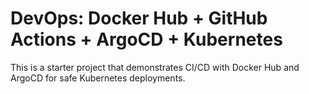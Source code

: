 # DevOps: Docker Hub + GitHub Actions + ArgoCD + Kubernetes

This is a starter project that demonstrates CI/CD with Docker Hub and ArgoCD for safe Kubernetes deployments.
